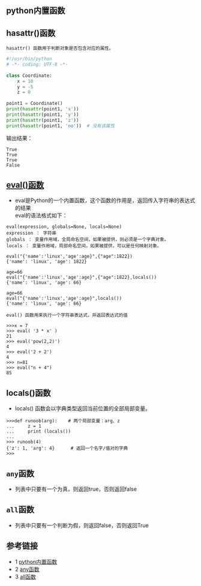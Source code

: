 ## python内置函数
## hasattr()函数
```text
hasattr() 函数用于判断对象是否包含对应的属性。
```
```python
#!/usr/bin/python
# -*- coding: UTF-8 -*-
 
class Coordinate:
    x = 10
    y = -5
    z = 0
 
point1 = Coordinate() 
print(hasattr(point1, 'x'))
print(hasattr(point1, 'y'))
print(hasattr(point1, 'z'))
print(hasattr(point1, 'no'))  # 没有该属性
```
输出结果：
```text
True
True
True
False
```

## [eval()函数](https://blog.csdn.net/liuchunming033/article/details/87643041)
* eval是Python的一个内置函数，这个函数的作用是，返回传入字符串的表达式的结果  
eval的语法格式如下：
```text
eval(expression, globals=None, locals=None)
expression ： 字符串
globals ： 变量作用域，全局命名空间，如果被提供，则必须是一个字典对象。
locals ： 变量作用域，局部命名空间，如果被提供，可以是任何映射对象。
```
```text
eval("{'name':'linux','age':age}",{"age":1822})
{'name': 'linux', 'age': 1822}
```
```text
age=66
eval("{'name':'linux','age':age}",{"age":1822},locals())
{'name': 'linux', 'age': 66}
```
```text
age=66
eval("{'name':'linux','age':age}",locals())
{'name': 'linux', 'age': 66}
```

```text
eval() 函数用来执行一个字符串表达式，并返回表达式的值
```
```text
>>>x = 7
>>> eval( '3 * x' )
21
>>> eval('pow(2,2)')
4
>>> eval('2 + 2')
4
>>> n=81
>>> eval("n + 4")
85
```

## locals()函数
* locals() 函数会以字典类型返回当前位置的全部局部变量。
```text
>>>def runoob(arg):    # 两个局部变量：arg、z
...     z = 1
...     print (locals())
... 
>>> runoob(4)
{'z': 1, 'arg': 4}      # 返回一个名字/值对的字典
>>>
```

## `any`函数
* 列表中只要有一个为真，则返回true，否则返回false

## `all`函数
* 列表中只要有一个判断为假，则返回false，否则返回True

## 参考链接
* 1 [python内置函数](https://www.runoob.com/python/python-func-hasattr.html)
* 2 [any函数](https://www.runoob.com/python/python-func-any.html)
* 3 [all函数](https://www.runoob.com/python/python-func-all.html)
